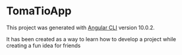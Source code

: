 # TomaTioApp

This project was generated with [Angular CLI](https://github.com/angular/angular-cli) version 10.0.2.

It has been created as a way to learn how to develop a project while creating a fun idea for friends
